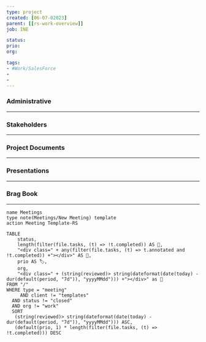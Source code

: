 ```yaml
---
type: project
created: [06-07-02023]
parent: [[rs-work-overview]]
job: INE

status: 
prio:
org:

tags:
- #Work/SalesForce
- 
- 
---
```

### Administrative
---



### Stakeholders
---



### Project Documents
---



### Presentations
---



### Brag Book
---



```button
name Meetings
type note(Meetings/New Meeting) template
action Meeting Template-RS
```
```dataview
TABLE
    status,
    length(filter(file.tasks, (t) => !t.completed)) AS 🔳,
    "<div class=" + any(filter(file.tasks, (t) => t.annotated and !t.completed)) +"></div>" AS 🎫,
    prio AS 🏷,
    org,
    "<div class=" + (string(reviewed)> string(dateformat(date(today) - dur(default(period, "7d")), "yyyyMMdd"))) +"></div>" as 📅
FROM "/"
WHERE type = "meeting"
	 AND client != "templates"
  AND status != "closed"
  AND org != "work"
  SORT
   (string(reviewed)> string(dateformat(date(today) - dur(default(period, "7d")), "yyyyMMdd"))) ASC,
   (default(prio, 1) * length(filter(file.tasks, (t) => !t.completed))) DESC
```

